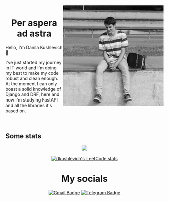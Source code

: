 
<img src="https://github.com/dkushlevich/Dkushlevich/blob/main/images/avatar.jpg" alt="Danila Kushleich" height="320" align="right">




<h1 align="center">
Per aspera ad astra<br>
</h1>

Hello, I'm Danila Kushlevich 👋

I've just started my journey in IT world and I'm doing my best to make my code robust and clean enough. At the moment I can only boast a solid knowledge of Django and DRF, here and now I'm studying FastAPI and all the libraries it's based on. 

<br clear="right"/>

## Some stats


<div align="center">
  
![](https://komarev.com/ghpvc/?username=dkushlevich&style=flat-square&color=red)
  

[![dkushlevich's LeetCode stats](https://leetcode-stats-six.vercel.app/?username=dkushlevich&theme=dark)](https://leetcode.com/dkushlevich/)

  
</div>

<h1 align="center">My socials</h1>

<div align="center">
  
[![Gmail Badge](https://img.shields.io/badge/-dkushlevich@gmail.com-c14438?style=flat&logo=Gmail&logoColor=white&link=mailto:dkushlevich@gmail.com)](mailto:dkushlevich@gmail.com)
[![Telegram Badge](https://img.shields.io/badge/-dkushlevich-blue?style=social&logo=telegram&link=https://t.me/dkushlevich)](https://t.me/dkushlevich)
</div>



